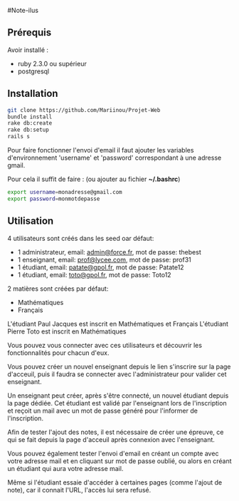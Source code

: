 #Note-ilus

## Prérequis

Avoir installé :
- ruby 2.3.0 ou supérieur 
- postgresql

## Installation

```bash
git clone https://github.com/Mariinou/Projet-Web
bundle install
rake db:create
rake db:setup
rails s
```

Pour faire fonctionner l'envoi d'email il faut ajouter les variables d'environnement 'username' et 'password' correspondant à une adresse gmail.

Pour cela il suffit de faire : (ou ajouter au fichier **~/.bashrc**)

```bash
export username=monadresse@gmail.com
export password=monmotdepasse
```

## Utilisation 

4 utilisateurs sont créés dans les seed oar défaut:
 - 1 administrateur, email: admin@force.fr, mot de passe: thebest
 - 1 enseignant, email: prof@lycee.com, mot de passe: prof31
 - 1 étudiant, email: patate@gpol.fr, mot de passe: Patate12
 - 1 étudiant, email:  toto@gpol.fr, mot de passe: Toto12

2 matières sont créées par défaut:
 - Mathématiques
 - Français

L'étudiant Paul Jacques est inscrit en Mathématiques et Français
L'étudiant Pierre Toto est inscrit en Mathématiques

Vous pouvez vous connecter avec ces utilisateurs et découvrir les fonctionnalités pour chacun d'eux.

Vous pouvez créer un nouvel enseignant depuis le lien s'inscrire sur la page d'acceuil, puis il faudra se connecter avec l'administrateur pour valider cet enseignant.

Un enseignant peut créer, après s'être connecté, un nouvel étudiant depuis la page dédiée. 
Cet étudiant est validé par l'enseignant lors de l'inscription et reçoit un mail avec un mot de passe généré pour l'informer de l'inscription.

Afin de tester l'ajout des notes, il est nécessaire de créer une épreuve, ce qui se fait depuis la page d'acceuil après connexion avec l'enseignant.

Vous pouvez également tester l'envoi d'email en créant un compte avec votre adresse mail et en cliquant sur mot de passe oublié, ou alors en créant un étudiant qui aura votre adresse mail.

Même si l'étudiant essaie d'accéder à certaines pages (comme l'ajout de note), car il connait l'URL, l'accès lui sera refusé.
